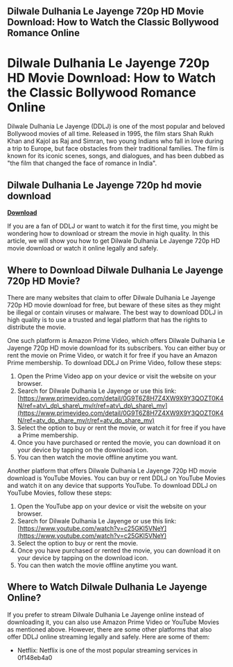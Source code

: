 ## Dilwale Dulhania Le Jayenge 720p HD Movie Download: How to Watch the Classic Bollywood Romance Online

  
# Dilwale Dulhania Le Jayenge 720p HD Movie Download: How to Watch the Classic Bollywood Romance Online
  
Dilwale Dulhania Le Jayenge (DDLJ) is one of the most popular and beloved Bollywood movies of all time. Released in 1995, the film stars Shah Rukh Khan and Kajol as Raj and Simran, two young Indians who fall in love during a trip to Europe, but face obstacles from their traditional families. The film is known for its iconic scenes, songs, and dialogues, and has been dubbed as "the film that changed the face of romance in India".
 
## Dilwale Dulhania Le Jayenge 720p hd movie download


[**Download**](https://www.google.com/url?q=https%3A%2F%2Ftiurll.com%2F2tKADK&sa=D&sntz=1&usg=AOvVaw1SRUBxHzEjpfD7tC4Jl9bn)

  
If you are a fan of DDLJ or want to watch it for the first time, you might be wondering how to download or stream the movie in high quality. In this article, we will show you how to get Dilwale Dulhania Le Jayenge 720p HD movie download or watch it online legally and safely.
  
## Where to Download Dilwale Dulhania Le Jayenge 720p HD Movie?
  
There are many websites that claim to offer Dilwale Dulhania Le Jayenge 720p HD movie download for free, but beware of these sites as they might be illegal or contain viruses or malware. The best way to download DDLJ in high quality is to use a trusted and legal platform that has the rights to distribute the movie.
  
One such platform is Amazon Prime Video, which offers Dilwale Dulhania Le Jayenge 720p HD movie download for its subscribers. You can either buy or rent the movie on Prime Video, or watch it for free if you have an Amazon Prime membership. To download DDLJ on Prime Video, follow these steps:
  
1. Open the Prime Video app on your device or visit the website on your browser.
2. Search for Dilwale Dulhania Le Jayenge or use this link: [https://www.primevideo.com/detail/0G9T6Z8H7Z4XW9X9Y3QOZT0K4N/ref=atv\_dp\_share\_mv/r/ref=atv\_dp\_share\_mv](https://www.primevideo.com/detail/0G9T6Z8H7Z4XW9X9Y3QOZT0K4N/ref=atv_dp_share_mv/r/ref=atv_dp_share_mv)
3. Select the option to buy or rent the movie, or watch it for free if you have a Prime membership.
4. Once you have purchased or rented the movie, you can download it on your device by tapping on the download icon.
5. You can then watch the movie offline anytime you want.

Another platform that offers Dilwale Dulhania Le Jayenge 720p HD movie download is YouTube Movies. You can buy or rent DDLJ on YouTube Movies and watch it on any device that supports YouTube. To download DDLJ on YouTube Movies, follow these steps:

1. Open the YouTube app on your device or visit the website on your browser.
2. Search for Dilwale Dulhania Le Jayenge or use this link: [https://www.youtube.com/watch?v=c25GKl5VNeY](https://www.youtube.com/watch?v=c25GKl5VNeY)
3. Select the option to buy or rent the movie.
4. Once you have purchased or rented the movie, you can download it on your device by tapping on the download icon.
5. You can then watch the movie offline anytime you want.

## Where to Watch Dilwale Dulhania Le Jayenge Online?
  
If you prefer to stream Dilwale Dulhania Le Jayenge online instead of downloading it, you can also use Amazon Prime Video or YouTube Movies as mentioned above. However, there are some other platforms that also offer DDLJ online streaming legally and safely. Here are some of them:

- Netflix: Netflix is one of the most popular streaming services in 0f148eb4a0
